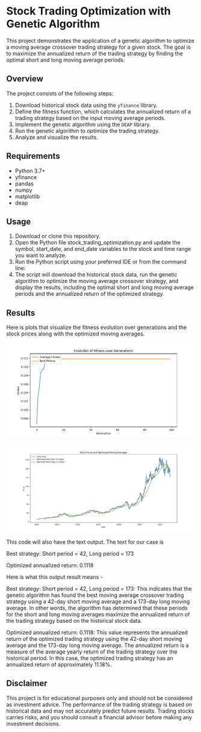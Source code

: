 # Stock Trading Optimization with Genetic Algorithm

This project demonstrates the application of a genetic algorithm to optimize a moving average crossover trading strategy for a given stock. The goal is to maximize the annualized return of the trading strategy by finding the optimal short and long moving average periods.

## Overview

The project consists of the following steps:

1. Download historical stock data using the `yfinance` library.
2. Define the fitness function, which calculates the annualized return of a trading strategy based on the input moving average periods.
3. Implement the genetic algorithm using the `DEAP` library.
4. Run the genetic algorithm to optimize the trading strategy.
5. Analyze and visualize the results.

## Requirements

- Python 3.7+
- yfinance
- pandas
- numpy
- matplotlib
- deap

## Usage
1. Download or clone this repository.
2. Open the Python file stock_trading_optimization.py and update the symbol, start_date, and end_date variables to the stock and time range you want to analyze.
3. Run the Python script using your preferred IDE or from the command line:
4. The script will download the historical stock data, run the genetic algorithm to optimize the moving average crossover strategy, and display the results, including the optimal short and long moving average periods and the annualized return of the optimized strategy.

## Results

Here is plots that visualize the fitness evolution over generations and the stock prices along with the optimized moving averages.

![Fitness Evolution](https://github.com/HarnoorSingh79/Stock-Trading-Optimization-with-Genetic-Algorithm/blob/main/Figure_1.png)

![Stock Prices and Optimized Moving Averages](https://github.com/HarnoorSingh79/Stock-Trading-Optimization-with-Genetic-Algorithm/blob/main/Figure_2.png)

This code will also have the text output. The text for our case is 

Best strategy: Short period = 42, Long period = 173

Optimized annualized return: 0.1118

Here is what this output result means - 

Best strategy: Short period = 42, Long period = 173: This indicates that the genetic algorithm has found the best moving average crossover trading strategy using a 42-day short moving average and a 173-day long moving average. In other words, the algorithm has determined that these periods for the short and long moving averages maximize the annualized return of the trading strategy based on the historical stock data.

Optimized annualized return: 0.1118: This value represents the annualized return of the optimized trading strategy using the 42-day short moving average and the 173-day long moving average. The annualized return is a measure of the average yearly return of the trading strategy over the historical period. In this case, the optimized trading strategy has an annualized return of approximately 11.18%. 

## Disclaimer
This project is for educational purposes only and should not be considered as investment advice. The performance of the trading strategy is based on historical data and may not accurately predict future results. Trading stocks carries risks, and you should consult a financial advisor before making any investment decisions.

